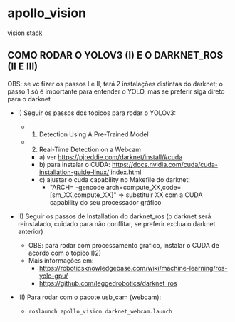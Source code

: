 # apollo_vision
vision stack

## COMO RODAR O YOLOV3 (I) E O DARKNET_ROS (II E III)
OBS: se vc fizer os passos I e II, terá 2 instalações distintas do darknet; o passo 1 só é importante para entender o YOLO, mas se preferir siga direto para o darknet 

- I) Seguir os passos dos tópicos para rodar o YOLOv3:
    - 1) Detection Using A Pre-Trained Model
    - 2) Real-Time Detection on a Webcam
        - a) ver https://pjreddie.com/darknet/install/#cuda
        - b) para instalar o CUDA: https://docs.nvidia.com/cuda/cuda-installation-guide-linux/  index.html
        - c) ajustar o cuda capability no Makefile do darknet:
            - "ARCH= -gencode arch=compute_XX,code=[sm_XX,compute_XX]" => substituir XX com a CUDA capability do seu processador gráfico

- II) Seguir os passos de Installation do darknet_ros (o darknet será reinstalado, cuidado para não conflitar, se preferir exclua o darknet anterior)
    - OBS: para rodar com processamento gráfico, instalar o CUDA de acordo com o tópico I)2)
    - Mais informações em:
        - https://roboticsknowledgebase.com/wiki/machine-learning/ros-yolo-gpu/
        - https://github.com/leggedrobotics/darknet_ros

- III) Para rodar com o pacote usb_cam (webcam):
    - ```roslaunch apollo_vision darknet_webcam.launch```
